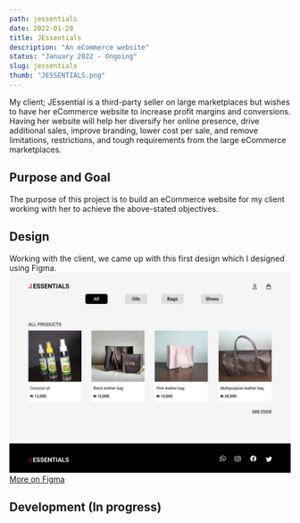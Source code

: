 ```yaml
---
path: jessentials
date: 2022-01-28
title: JEssentials
description: "An eCommerce website"
status: "January 2022 - Ongoing"
slug: jessentials
thumb: "JESSENTIALS.png"
---
```


My client; JEssential is a third-party seller on large marketplaces but wishes to have her eCommerce website to increase profit margins and conversions. Having her website will help her diversify her online presence, drive additional sales, improve branding, lower cost per sale, and remove limitations, restrictions, and tough requirements from the large eCommerce marketplaces.

## Purpose and Goal

The purpose of this project is to build an eCommerce website for my client working with her to achieve the above-stated objectives.

## Design

Working with the client, we came up with this first design which I designed using Figma.
![Jessential homepage design](./figma-design-desktop.png)
[More on Figma](https://www.figma.com/file/byy28WQ17cymDsF8AYRlpZ/Jessentials)

## Development (In progress)
